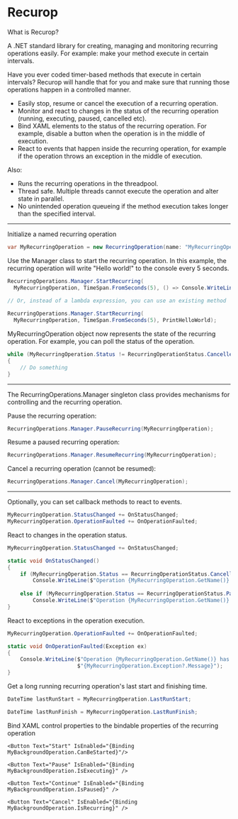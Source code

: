 # Recurop
What is Recurop?

A .NET standard library for creating, managing and monitoring recurring operations easily. For example: make your method execute in certain intervals.

Have you ever coded timer-based methods that execute in certain intervals? Recurop will handle that for you and make sure that running those operations happen in a controlled manner.

- Easily stop, resume or cancel the execution of a recurring operation.
- Monitor and react to changes in the status of the recurring operation (running, executing, paused, cancelled etc).
- Bind XAML elements to the status of the recurring operation. For example, disable a button when the operation is in the middle of execution.
- React to events that happen inside the recurring operation, for example if the operation throws an exception in the middle of execution.

Also:
- Runs the recurring operations in the threadpool.
- Thread safe. Multiple threads cannot execute the operation and alter state in parallel.
- No unintended operation queueing if the method execution takes longer than the specified interval.

******************************

Initialize a named recurring operation
```c#
var MyRecurringOperation = new RecurringOperation(name: "MyRecurringOperation");
```

Use the Manager class to start the recurring operation. In this example, the recurring operation will write "Hello world!" to the console every 5 seconds.
```c#
RecurringOperations.Manager.StartRecurring(
  MyRecurringOperation, TimeSpan.FromSeconds(5), () => Console.WriteLine("Hello world!"));
  
// Or, instead of a lambda expression, you can use an existing method

RecurringOperations.Manager.StartRecurring(
  MyRecurringOperation, TimeSpan.FromSeconds(5), PrintHelloWorld);
```

MyRecurringOperation object now represents the state of the recurring operation. For example, you can poll the status of the operation.
```c#
while (MyRecurringOperation.Status != RecurringOperationStatus.Cancelled)
{
    // Do something
}
```

***

The RecurringOperations.Manager singleton class provides mechanisms for controlling and the recurring operation.

Pause the recurring operation:
```c#
RecurringOperations.Manager.PauseRecurring(MyRecurringOperation);
```

Resume a paused recurring operation:
```c#
RecurringOperations.Manager.ResumeRecurring(MyRecurringOperation);
```

Cancel a recurring operation (cannot be resumed):
```c#
RecurringOperations.Manager.Cancel(MyRecurringOperation);
```

***

Optionally, you can set callback methods to react to events.
```c#
MyRecurringOperation.StatusChanged += OnStatusChanged;
MyRecurringOperation.OperationFaulted += OnOperationFaulted;
```

React to changes in the operation status.
```c#
MyRecurringOperation.StatusChanged += OnStatusChanged;

static void OnStatusChanged()
{
    if (MyRecurringOperation.Status == RecurringOperationStatus.Cancelled)
        Console.WriteLine($"Operation {MyRecurringOperation.GetName()} has been cancelled.");
        
    else if (MyRecurringOperation.Status == RecurringOperationStatus.Paused)
        Console.WriteLine($"Operation {MyRecurringOperation.GetName()} has been paused.");
}
```

React to exceptions in the operation execution.
```c#
MyRecurringOperation.OperationFaulted += OnOperationFaulted;

static void OnOperationFaulted(Exception ex)
{
    Console.WriteLine($"Operation {MyRecurringOperation.GetName()} has faulted: " +
                      $"{MyRecurringOperation.Exception?.Message}");
}
```

Get a long running recurring operation's last start and finishing time.
```c#
DateTime lastRunStart = MyRecurringOperation.LastRunStart;

DateTime lastRunFinish = MyRecurringOperation.LastRunFinish;
```

Bind XAML control properties to the bindable properties of the recurring operation
```xaml
<Button Text="Start" IsEnabled="{Binding MyBackgroundOperation.CanBeStarted}"/>

<Button Text="Pause" IsEnabled="{Binding MyBackgroundOperation.IsExecuting}" />

<Button Text="Continue" IsEnabled="{Binding MyBackgroundOperation.IsPaused}" />

<Button Text="Cancel" IsEnabled="{Binding MyBackgroundOperation.IsRecurring}" />
```
